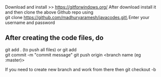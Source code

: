 Download and install >> https://gitforwindows.org/
After download install it and then clone the above Github repo using\
git clone https://github.com/madhuryaramesh/javacodes.git\
Enter your username and password 


## After creating the code files, do
git add . (to push all files) or git add <file name to be pushed>\
git commit -m "commit message" 
git push origin <branch name (eg :master)> 




If you need to create new branch and work from there then 
git checkout -b <new branch name >

